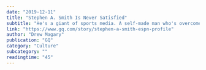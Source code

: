 ```yaml
---
date: "2019-12-11"
title: "Stephen A. Smith Is Never Satisfied"
subtitle: "He's a giant of sports media. A self-made man who's overcome tremendous odds to become the biggest star at ESPN. But now that he's reached the top, where does Stephen A. Smith go from here? To find out, Drew Magary attempts to keep up with the take-master himself."
link: "https://www.gq.com/story/stephen-a-smith-espn-profile"
author: "Drew Magary"
publication: "GQ"
category: "Culture"
subcategory: ""
readingtime: "45"
---
```

